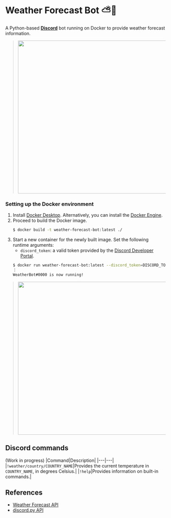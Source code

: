 # Weather Forecast Bot ⛅🤖
A Python-based [**Discord**](https://discord.com/) bot running on Docker to provide weather forecast information.

> <img src="https://user-images.githubusercontent.com/47757441/213523762-dee27ec8-d0c8-42cb-baef-0176e33f02f9.png" width="480">

### Setting up the Docker environment
1. Install [Docker Desktop](https://www.docker.com/products/docker-desktop/). Alternatively, you can install the [Docker Engine](https://docs.docker.com/engine/install/).
2. Proceed to build the Docker image.
    ```sh
    $ docker build -t weather-forecast-bot:latest ./
    ```
3. Start a new container for the newly built image. Set the following runtime arguments:
    - `discord_token`: a valid token provided by the [Discord Developer Portal](https://discord.com/developers/docs/intro).
    ```sh
    $ docker run weather-forecast-bot:latest --discord_token=DISCORD_TOKEN
    ⋮
    WeatherBot#0000 is now running!
    ```
> <img src="https://github.com/Pexers/docker-weather-forecast-bot/assets/47757441/1c290328-a2ae-4d56-959b-6c0108cf072e" width="480">

## Discord commands
(Work in progress)
|Command|Description|
|---|---|
|`!weather/country/COUNTRY_NAME`|Provides the current temperature in `COUNTRY_NAME`, in degrees Celsius.|
|`!help`|Provides information on built-in commands.|

## References
- [Weather Forecast API](https://open-meteo.com/en/docs#api-documentation)
- [discord.py API](https://discordpy.readthedocs.io/en/stable/api.html)
